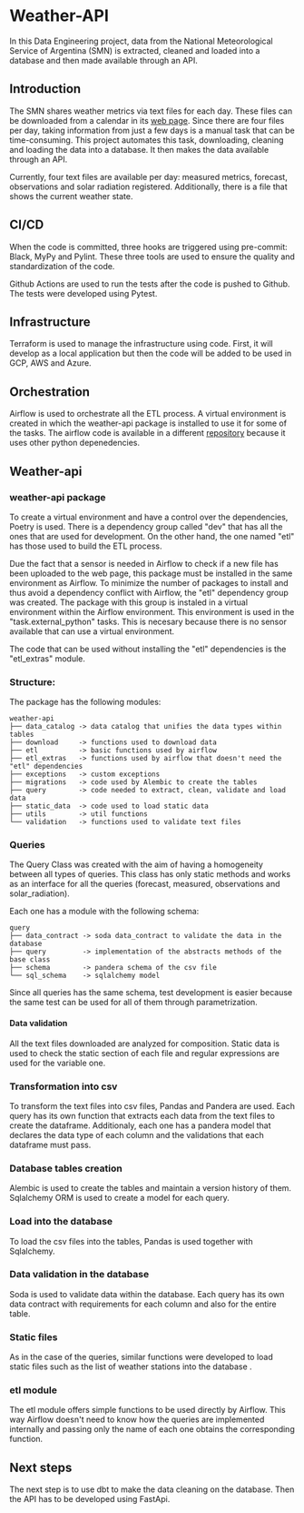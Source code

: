 # Weather-API

In this Data Engineering project, data from the National Meteorological Service of Argentina (SMN) is extracted, cleaned and loaded into a database and then made available through an API.

## Introduction

The SMN shares weather metrics via text files for each day. These files can be downloaded from a calendar in its [web page](https://www.smn.gob.ar/descarga-de-datos). Since there are four files per day, taking information from just a few days is a manual task that can be time-consuming. This project automates this task, downloading, cleaning and loading the data into a database. It then makes the data available through an API.

Currently, four text files are available per day: measured metrics, forecast, observations and solar radiation registered. Additionally, there is a file that shows the current weather state.

## CI/CD

When the code is committed, three hooks are triggered using pre-commit: Black, MyPy and Pylint. These three tools are used to ensure the quality and standardization of the code.

Github Actions are used to run the tests after the code is pushed to Github. The tests were developed using Pytest.

## Infrastructure

Terraform is used to manage the infrastructure using code. First, it will develop as a local application but then the code will be added to be used in GCP, AWS and Azure.

## Orchestration

Airflow is used to orchestrate all the ETL process. A virtual environment is created in which the weather-api package is installed to use it for some of the tasks. The airflow code is available in a different [repository](https://github.com/sebastian-dalceggio/weather-api-airflow) because it uses other python depenedencies.

## Weather-api

### weather-api package

To create a virtual environment and have a control over the dependencies, Poetry is used. There is a dependency group called "dev" that has all the ones that are used for development. On the other hand, the one named "etl" has those used to build the ETL process.

Due the fact that a sensor is needed in Airflow to check if a new file has been uploaded to the web page, this package must be installed in the same environment as Airflow. To minimize the number of packages to install and thus avoid a dependency conflict with Airflow, the "etl" dependency group was created. The package with this group is instaled in a virtual environment within the Airflow environment. This environment is used in the "task.external_python" tasks. This is necesary because there is no sensor available that can use a virtual environment.

The code that can be used without installing the "etl" dependencies is the "etl_extras" module.

### Structure:

The package has the following modules:

```
weather-api
├── data_catalog -> data catalog that unifies the data types within tables
├── download     -> functions used to download data
├── etl          -> basic functions used by airflow
├── etl_extras   -> functions used by airflow that doesn't need the "etl" dependencies
├── exceptions   -> custom exceptions
├── migrations   -> code used by Alembic to create the tables
├── query        -> code needed to extract, clean, validate and load data
├── static_data  -> code used to load static data
├── utils        -> util functions
└── validation   -> functions used to validate text files
```

### Queries

The Query Class was created with the aim of having a homogeneity between all types of queries. This class has only static methods and works as an interface for all the queries (forecast, measured, observations and solar_radiation).

Each one has a module with the following schema:

```
query
├── data_contract -> soda data_contract to validate the data in the database
├── query         -> implementation of the abstracts methods of the base class
├── schema        -> pandera schema of the csv file
└── sql_schema    -> sqlalchemy model
```

Since all queries has the same schema, test development is easier because the same test can be used for all of them through parametrization.

#### Data validation

All the text files downloaded are analyzed for composition. Static data is used to check the static section of each file and regular expressions are used for the variable one.

### Transformation into csv

To transform the text files into csv files, Pandas and Pandera are used. Each query has its own function that extracts each data from the text files to create the dataframe. Additionaly, each one has a pandera model that declares the data type of each column and the validations that each dataframe must pass.

### Database tables creation

Alembic is used to create the tables and maintain a version history of them. Sqlalchemy ORM is used to create a model for each query.

### Load into the database

To load the csv files into the tables, Pandas is used together with Sqlalchemy.

### Data validation in the database

Soda is used to validate data within the database. Each query has its own data contract with requirements for each column and also for the entire table.

### Static files

As in the case of the queries, similar functions were developed to load static files such as the list of weather stations into the database .

### etl module

The etl module offers simple functions to be used directly by Airflow. This way Airflow doesn't need to know how the queries are implemented internally and passing only the name of each one obtains the corresponding function.

## Next steps

The next step is to use dbt to make the data cleaning on the database. Then the API has to be developed using FastApi.
